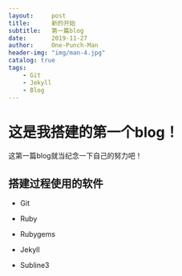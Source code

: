 ```yaml
---
layout:     post
title:      新的开始
subtitle:   第一篇blog
date:       2019-11-27
author:     One-Punch-Man
header-img: "img/man-4.jpg"
catalog: true
tags:
    - Git
    - Jekyll
    - Blog
---
```


# 这是我搭建的第一个blog！
 
 这第一篇blog就当纪念一下自己的努力吧！
 
## 搭建过程使用的软件
 
* Git
 
* Ruby
 
* Rubygems
 
* Jekyll
 
* Subline3
 
